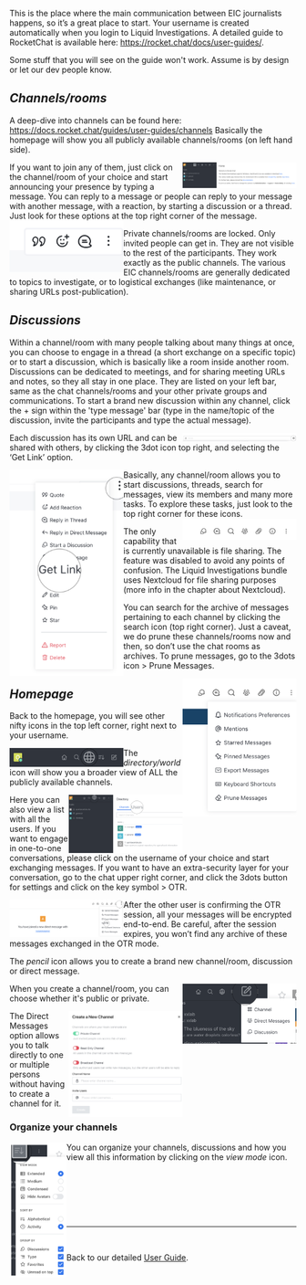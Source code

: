 This is the place where the main communication between EIC journalists happens, so it’s a great place to start. Your username is created automatically when you login to Liquid Investigations. 
A detailed guide to RocketChat is available here: https://rocket.chat/docs/user-guides/.

Some stuff that you will see on the guide won't work. Assume is by design or let our dev people know. 

## _Channels/rooms_

A deep-dive into channels can be found here: https://docs.rocket.chat/guides/user-guides/channels
Basically the homepage will show you all publicly available channels/rooms (on left hand side).

<img src="https://github.com/liquidinvestigations/docs-img/blob/bf12169dcf1ec1be98308966160de828259e39c0/2.%20RocketChat%20home.png" width=200 align=right>

If you want to join any of them, just click on the channel/room of your choice and start announcing your presence by typing a message. 
You can reply to a message or people can reply to your message with another message, with a reaction, by starting a discussion or a thread. Just look for these options at the top right corner of the message. <img src="https://github.com/liquidinvestigations/docs-img/blob/bf12169dcf1ec1be98308966160de828259e39c0/3.%20Rocketchat%20icons.png" width=200 align=left>

Private channels/rooms are locked. Only invited people can get in. They are not visible to the rest of the participants. They work exactly as the public channels.
The various EIC channels/rooms are generally dedicated to topics to investigate, or to logistical exchanges (like maintenance, or sharing URLs post-publication).

## _Discussions_

Within a channel/room with many people talking about many things at once, you can choose to engage in a thread (a short exchange on a specific topic) or to start a discussion, which is basically like a room inside another room.
Discussions can be dedicated to meetings, and for sharing meeting URLs and notes, so they all stay in one place. They are listed on your left bar, same as the chat channels/rooms and your other private groups and communications.
To start a brand new discussion within any channel, click the + sign within the 'type message' bar (type in the name/topic of the discussion, invite the participants and type the actual message).

<img src="https://github.com/liquidinvestigations/docs-img/blob/bf12169dcf1ec1be98308966160de828259e39c0/4.%20Rocketchat%20bar.png" width=200 align=right>

Each discussion has its own URL and can be shared with others, by clicking the 3dot icon top right, and selecting the ‘Get Link’ option.

<img src="https://github.com/liquidinvestigations/docs-img/blob/bf12169dcf1ec1be98308966160de828259e39c0/5.%20Rocketchat%20get%20link.png" width=200 align=left>

Basically, any channel/room allows you to start discussions, threads, search for messages, view its members and many more tasks. To explore these tasks, just look to the top right corner for these icons. <img src="https://github.com/liquidinvestigations/docs-img/blob/bf12169dcf1ec1be98308966160de828259e39c0/6.%20Rocketchat%20icons%20long.png" width=200 align=right>

The only capability that is currently unavailable is file sharing. The feature was disabled to avoid any points of confusion. The Liquid Investigations bundle uses Nextcloud for file sharing purposes (more info in the chapter about Nextcloud).

You can search for the archive of messages pertaining to each channel by clicking the search icon (top right corner). Just a caveat, we do prune these channels/rooms now and then, so don’t use the chat rooms as archives. To prune messages, go to the 3dots icon > Prune Messages.

<img src="https://github.com/liquidinvestigations/docs-img/blob/bf12169dcf1ec1be98308966160de828259e39c0/7.%20Rocketchat%20prune%20messag.png" width=200 align=right>

## _Homepage_

Back to the homepage, you will see other nifty icons in the top left corner, right next to your username.

<img src="https://github.com/liquidinvestigations/docs-img/blob/bf12169dcf1ec1be98308966160de828259e39c0/8.%20Rocketchat%20world.png" width=200 align=left>

The _directory/world_ icon will show you a broader view of ALL the publicly available channels. 

<img src="https://github.com/liquidinvestigations/docs-img/blob/bf12169dcf1ec1be98308966160de828259e39c0/9.%20RocketChat%20users%20directory.png" width=200 align=right>

Here you can also view a list with all the users. If you want to engage in one-to-one conversations, please click on the username of your choice and start exchanging messages. 
If you want to have an extra-security layer for your conversation, go to the chat upper right corner, and click the 3dots button for settings and click on the key symbol > OTR.

<img src="https://github.com/liquidinvestigations/docs-img/blob/bf12169dcf1ec1be98308966160de828259e39c0/10.%20Rocketchat%20OTR.png" width=200 align=left>

After the other user is confirming the OTR session, all your messages will be encrypted end-to-end. Be careful, after the session expires, you won’t find any archive of these messages exchanged in the OTR mode.

The _pencil_ icon allows you to create a brand new channel/room, discussion or direct message. 

<img src="https://github.com/liquidinvestigations/docs-img/blob/bf12169dcf1ec1be98308966160de828259e39c0/11.%20Rocketchat%20pencil%20.png" width=200 align=right>


When you create a channel/room, you can choose whether it's public or private.

<img src="https://github.com/liquidinvestigations/docs-img/blob/bf12169dcf1ec1be98308966160de828259e39c0/12.%20Rocketchat%20create%20new%20channel.png" width=200 align=right>

The Direct Messages option allows you to talk directly to one or multiple persons without having to create a channel for it.

### Organize your channels

<img src="https://github.com/liquidinvestigations/docs-img/blob/bf12169dcf1ec1be98308966160de828259e39c0/13.%20Rocketchat%20view%20mode.png" width=100 align=left> 

You can organize your channels, discussions and how you view all this information by clicking on the _view mode_ icon.


<BR CLEAR=”left” />

<BR CLEAR=”left” />

<BR CLEAR=”left” />

<BR CLEAR=”left” />

<BR CLEAR=”left” />

***

<BR CLEAR=”left” />

Back to our detailed [User Guide](https://github.com/liquidinvestigations/docs/wiki/User-Guide).
